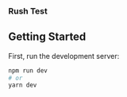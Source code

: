 ### Rush Test
## Getting Started

First, run the development server:

```bash
npm run dev
# or
yarn dev
```